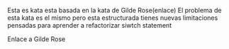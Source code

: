 Esta es kata esta basada en la kata de Gilde Rose(enlace)
El problema de esta kata es el mismo pero esta estructurada
tienes nuevas limitaciones pensadas para aprender a refactorizar 
siwtch statement

Enlace a Gilde Rose